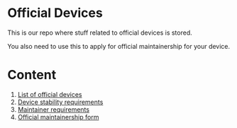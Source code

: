 # Official Devices

This is our repo where stuff related to official devices is stored.

You also need to use this to apply for official maintainership for your device.

# Content

1. [List of official devices](devices.md)
2. [Device stability requirements](requirements.md)
3. [Maintainer requirements](maintainerreq.md)
4. [Official maintainership form](https://github.com/ProjectBlaze/maintainership/issues/new/choose)
